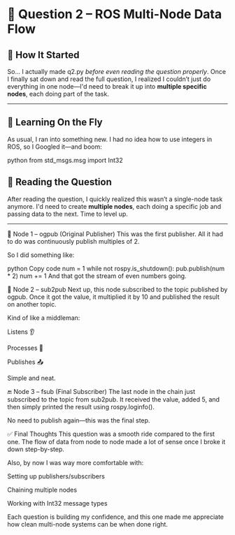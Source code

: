 # 🔁 Question 2 – ROS Multi-Node Data Flow

## 🤦 How It Started

So... I actually made q2.py *before even reading the question properly*. Once I finally sat down and read the full question, I realized I couldn’t just do everything in one node—I'd need to break it up into **multiple specific nodes**, each doing part of the task.

---

## 🧠 Learning On the Fly

As usual, I ran into something new. I had no idea how to use integers in ROS, so I Googled it—and boom:

python
from std_msgs.msg import Int32
## 🧐 Reading the Question

After reading the question, I quickly realized this wasn’t a single-node task anymore. I'd need to create **multiple nodes**, each doing a specific job and passing data to the next. Time to level up.

---

🧱 Node 1 – ogpub (Original Publisher)
This was the first publisher. All it had to do was continuously publish multiples of 2.

So I did something like:

python
Copy code
num = 1
while not rospy.is_shutdown():
    pub.publish(num * 2)
    num += 1
And that got the stream of even numbers going.

🔄 Node 2 – sub2pub
Next up, this node subscribed to the topic published by ogpub. Once it got the value, it multiplied it by 10 and published the result on another topic.

Kind of like a middleman:

Listens 👂

Processes 🔄

Publishes 📤

Simple and neat.

🔚 Node 3 – fsub (Final Subscriber)
The last node in the chain just subscribed to the topic from sub2pub. It received the value, added 5, and then simply printed the result using rospy.loginfo().

No need to publish again—this was the final step.

✅ Final Thoughts
This question was a smooth ride compared to the first one. The flow of data from node to node made a lot of sense once I broke it down step-by-step.

Also, by now I was way more comfortable with:

Setting up publishers/subscribers

Chaining multiple nodes

Working with Int32 message types

Each question is building my confidence, and this one made me appreciate how clean multi-node systems can be when done right.
